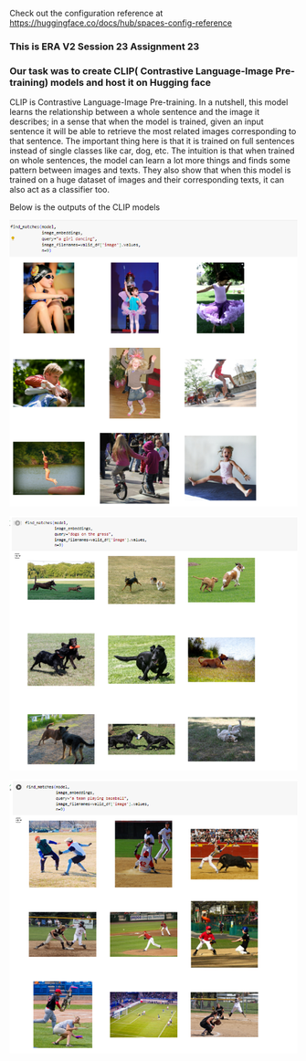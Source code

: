 Check out the configuration reference at https://huggingface.co/docs/hub/spaces-config-reference

### This is ERA V2 Session 23 Assignment 23

### Our task was to create CLIP( Contrastive Language-Image Pre-training) models and host it on Hugging face
CLIP is Contrastive Language-Image Pre-training. 
In a nutshell, this model learns the relationship between a whole sentence and the image it describes; in a sense that when the model is trained, given an input sentence it will be able to retrieve the most related images corresponding to that sentence. The important thing here is that it is trained on full sentences instead of single classes like car, dog, etc. The intuition is that when trained on whole sentences, the model can learn a lot more things and finds some pattern between images and texts. They also show that when this model is trained on a huge dataset of images and their corresponding texts, it can also act as a classifier too.


Below is the outputs of the CLIP models

![Output 1](outputs/output_1.png)

![Output 2](outputs/output_2.png)

![Output 3](outputs/output_3.png)
